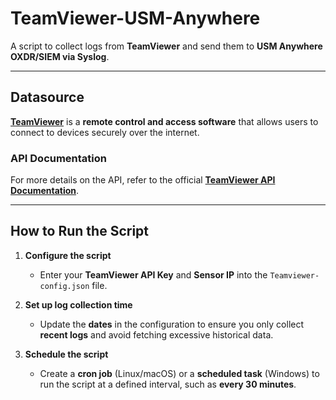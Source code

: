 # TeamViewer-USM-Anywhere  
A script to collect logs from **TeamViewer** and send them to **USM Anywhere OXDR/SIEM via Syslog**.  

---

## Datasource  
[**TeamViewer**](https://www.teamviewer.com/en/products/teamviewer/) is a **remote control and access software** that allows users to connect to devices securely over the internet.  

### API Documentation  
For more details on the API, refer to the official **[TeamViewer API Documentation](https://webapi.teamviewer.com/api/v1/docs/index#/EventLogging)**.  

---

## How to Run the Script  

1. **Configure the script**  
   - Enter your **TeamViewer API Key** and **Sensor IP** into the `Teamviewer-config.json` file.  

2. **Set up log collection time**  
   - Update the **dates** in the configuration to ensure you only collect **recent logs** and avoid fetching excessive historical data.  

3. **Schedule the script**  
   - Create a **cron job** (Linux/macOS) or a **scheduled task** (Windows) to run the script at a defined interval, such as **every 30 minutes**.  
